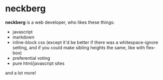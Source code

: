 # neckberg

**neckberg** is a web developer, who likes these things:

- javascript
- markdown
- inline-block css (except it'd be better if there was a whitespace-ignore setting, and if you could make sibling heights the same, like with flex-box)
- preferential voting
- pure html/javascript sites

and a lot more!
